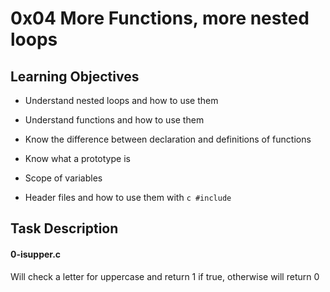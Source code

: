 # 0x04 More Functions, more nested loops

## Learning Objectives

- Understand nested loops and how to use them

- Understand functions and how to use them

- Know the difference between declaration and definitions of functions

- Know what a prototype is

- Scope of variables

- Header files and how to use them with ```c #include```

## Task Description

#### 0-isupper.c

Will check a letter for uppercase and return 1 if true, otherwise will return 0

